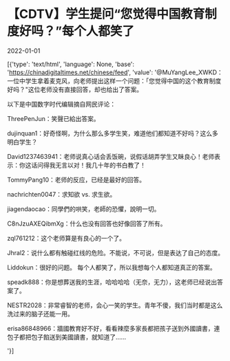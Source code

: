 # 【CDTV】学生提问“您觉得中国教育制度好吗？”每个人都笑了

2022-01-01

[{'type': 'text/html', 'language': None, 'base': 'https://chinadigitaltimes.net/chinese/feed', 'value': '@MuYangLee_XWKD：一位中学生拿着麦克风，向老师提出这样一个问题：「您觉得中国的这个教育制度好吗？&quot;这位老师没有直接回答，却也给出了答案。



以下是中国数字时代编辑摘自网民评论：



ThreePenJun：笑聲已給出答案。

dujinquan1：好奇怪啊，为什么那么多学生笑，难道他们都知道不好吗？这么多明白学生？

David1237463941：老师说真心话会丢饭碗，说假话胡弄学生又眛良心！老师表示：你这话问得我无言以对！我几十年的书白教了！

TommyPang10：老师的反应，已经是最好的回答。

nachrichten0047：求知欲 vs. 求生欲。

jiagendaocao：同學們的哄笑，老師的恐懼，說明一切。

C8nJzuAXEQibmXg：什么也没有回答也好像回答了所有。

zql761212：这个老师算是有良心的一个了。

Jhral2：说什么都有触碰红线的危险。不能说，不可说，但是表达了自己的态度。

Liddokun：很好的问题。 每个人都笑了，所以我想每个人都知道真正的答案。

speadk888：你是想葬送我的生涯，哈哈哈哈（无奈，无力），这老师已经说出答案了。

NESTR2028：非常睿智的老师，会心一笑的学生。青年不傻，我们当时都是这么洗过来的脑子还能一用。

erisa86848966：牆國教育好不好，看看辣麼多家長都把孩子送到外國讀書，連包子都把包子餡送到美國讀書，就知道了……

'}]